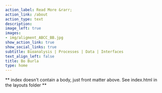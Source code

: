 ```yaml
---
action_label: Read More &rarr;
action_link: /about
action_type: text
description:
image_left: true
images:
- img/aligment_ABCC_BB.jpg
show_action_link: true
show_social_links: true
subtitle: Bioanalysis | Processes | Data | Interfaces
text_align_left: false
title: Bo Burla
type: home
---
```


** index doesn't contain a body, just front matter above.
See index.html in the layouts folder **
